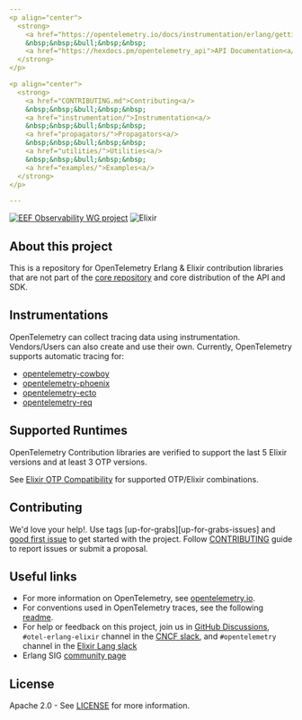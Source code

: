 ```yaml
---
<p align="center">
  <strong>
    <a href="https://opentelemetry.io/docs/instrumentation/erlang/getting-started/">Getting Started<a/>
    &nbsp;&nbsp;&bull;&nbsp;&nbsp;
    <a href="https://hexdocs.pm/opentelemetry_api">API Documentation<a/>
  </strong>
</p>

<p align="center">
  <strong>
    <a href="CONTRIBUTING.md">Contributing<a/>
    &nbsp;&nbsp;&bull;&nbsp;&nbsp;
    <a href="instrumentation/">Instrumentation<a/>
    &nbsp;&nbsp;&bull;&nbsp;&nbsp;
    <a href="propagators/">Propagators<a/>
    &nbsp;&nbsp;&bull;&nbsp;&nbsp;
    <a href="utilities/">Utilities<a/>
    &nbsp;&nbsp;&bull;&nbsp;&nbsp;
    <a href="examples/">Examples<a/>
  </strong>
</p>

---
```

[![EEF Observability WG project](https://img.shields.io/badge/EEF-Observability-black)](https://github.com/erlef/eef-observability-wg)
![Elixir](https://github.com/open-telemetry/opentelemetry-erlang-contrib/actions/workflows/elixir.yml/badge.svg?branch=main)

## About this project

This is a repository for OpenTelemetry Erlang & Elixir contribution libraries that are not part of the
[core repository](https://github.com/open-telemetry/opentelemetry-erlang) and
core distribution of the API and SDK.

## Instrumentations

OpenTelemetry can collect tracing data using instrumentation. Vendors/Users can also create and use their own. Currently, OpenTelemetry supports automatic tracing for:

- [opentelemetry-cowboy](https://github.com/open-telemetry/opentelemetry-erlang-contrib/tree/main/instrumentation/opentelemetry_cowboy)
- [opentelemetry-phoenix](https://github.com/open-telemetry/opentelemetry-erlang-contrib/tree/main/instrumentation/opentelemetry_phoenix)
- [opentelemetry-ecto](https://github.com/open-telemetry/opentelemetry-erlang-contrib/tree/main/instrumentation/opentelemetry_ecto)
- [opentelemetry-req](https://github.com/open-telemetry/opentelemetry-erlang-contrib/tree/main/instrumentation/opentelemetry_req)

## Supported Runtimes

OpenTelemetry Contribution libraries are verified to support the last 5 Elixir versions and at least 3 OTP versions.

See [Elixir OTP Compatibility](https://hexdocs.pm/elixir/1.15/compatibility-and-deprecations.html#compatibility-between-elixir-and-erlang-otp) for supported OTP/Elixir combinations.

## Contributing

We'd love your help!. Use tags [up-for-grabs][up-for-grabs-issues] and
[good first issue][good-first-issues] to get started with the project. Follow
[CONTRIBUTING](CONTRIBUTING.md) guide to report issues or submit a proposal.

## Useful links

- For more information on OpenTelemetry, see [opentelemetry.io](https://opentelemetry.io).
- For conventions used in OpenTelemetry traces, see the following [readme](https://github.com/open-telemetry/opentelemetry-specification/blob/main/specification/trace/semantic_conventions/README.md).
- For help or feedback on this project, join us in [GitHub Discussions](https://github.com/open-telemetry/opentelemetry-erlang-contrib/discussions), `#otel-erlang-elixir` channel in the [CNCF slack](https://slack.cncf.io/), and `#opentelemetry` channel in the [Elixir Lang slack](https://elixir-slackin.herokuapp.com/)
- Erlang SIG [community page](https://github.com/open-telemetry/community#special-interest-groups)

## License

Apache 2.0 - See [LICENSE](LICENSE) for more information.

[discussions-url]: https://github.com/open-telemetry/opentelemetry-erlang-contrib/discussions
[good-first-issues]: https://github.com/open-telemetry/openTelemetry-erlang-contrib/issues?q=is%3Aissue+is%3Aopen+label%3A%22good+first+issue%22
